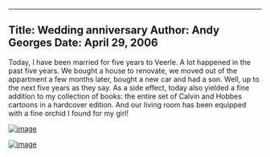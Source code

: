 -----
Title:  Wedding anniversary
Author: Andy Georges
Date: April 29, 2006
----







Today, I have been married for five years to Veerle. A lot happened in
the past five years. We bought a house to renovate, we moved out of the
appartment a few months later, bought a new car and had a son. Well, up
to the next five years as they say. As a side effect, today also yielded
a fine addition to my collection of books: the entire set of Calvin and
Hobbes cartoons in a hardcover edition. And our living room has been
equipped with a fine orchid I found for my girl!


[![image](C3A02EA6-3F03-4B2A-A286-266CAEACD117-1.jpg)](http://www.flickr.com/photos/itkovian/136515899/)


[![image](C3A02EA6-3F03-4B2A-A286-266CAEACD117-2.jpg)](http://www.flickr.com/photos/itkovian/136516226/)




